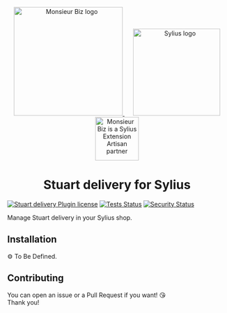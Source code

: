 <p align="center">
    <a href="https://monsieurbiz.com" target="_blank">
        <img src="https://monsieurbiz.com/logo.png" width="250px" alt="Monsieur Biz logo" />
    </a>
    &nbsp;&nbsp;&nbsp;&nbsp;
    <a href="https://monsieurbiz.com/agence-web-experte-sylius" target="_blank">
        <img src="https://demo.sylius.com/assets/shop/img/logo.png" width="200px" alt="Sylius logo" />
    </a>
    <br/>
    <img src="https://monsieurbiz.com/assets/images/sylius_badge_extension-artisan.png" width="100" alt="Monsieur Biz is a Sylius Extension Artisan partner">
</p>

<h1 align="center">Stuart delivery for Sylius</h1>

[![Stuart delivery Plugin license](https://img.shields.io/github/license/monsieurbiz/SyliusStuartDeliveryPlugin?public)](https://github.com/monsieurbiz/SyliusStuartDeliveryPlugin/blob/master/LICENSE.txt)
[![Tests Status](https://img.shields.io/github/workflow/status/monsieurbiz/SyliusStuartDeliveryPlugin/Tests?logo=github)](https://github.com/monsieurbiz/SyliusStuartDeliveryPlugin/actions?query=workflow%3ATests)
[![Security Status](https://img.shields.io/github/workflow/status/monsieurbiz/SyliusStuartDeliveryPlugin/Security?label=security&logo=github)](https://github.com/monsieurbiz/SyliusStuartDeliveryPlugin/actions?query=workflow%3ASecurity)

Manage Stuart delivery in your Sylius shop.

## Installation

⚙️ To Be Defined.

## Contributing

You can open an issue or a Pull Request if you want! 😘  
Thank you!
